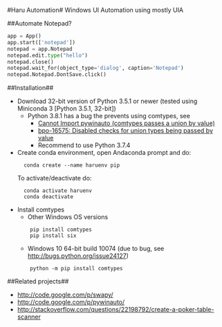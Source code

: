 #Haru Automation#
Windows UI Automation using mostly UIA

##Automate Notepad?
```python
app = App()
app.start(['notepad'])
notepad = app.Notepad
notepad.edit.type("hello")
notepad.close()
notepad.wait_for(object_type='dialog', caption='Notepad')
notepad.Notepad.DontSave.click()
```


##Installation##
* Download 32-bit version of Python 3.5.1 or newer (tested using Miniconda 3 [Python 3.5.1, 32-bit])  
  * Python 3.8.1 has a bug the prevents using comtypes, see
    * [Cannot Import pywinauto (comtypes passes a union by value)](https://github.com/pywinauto/pywinauto/issues/868)
    * [bpo-16575: Disabled checks for union types being passed by value](https://github.com/python/cpython/pull/17960)
    * Recommend to use Python 3.7.4 
* Create conda environment, open Andaconda prompt and do:
  ```console
    conda create --name haruenv pip
  ```
  To activate/deactivate do:
  ```console
    conda activate haruenv
    conda deactivate
  ```
* Install comtypes
  * Other Windows OS versions
  ```console
      pip install comtypes
      pip install six
  ```
  * Windows 10 64-bit build 10074 (due to bug, see http://bugs.python.org/issue24127)
  ```console
      python -m pip install comtypes
  ```

##Related projects##
* http://code.google.com/p/swapy/
* http://code.google.com/p/pywinauto/
* http://stackoverflow.com/questions/22198792/create-a-poker-table-scanner
	
